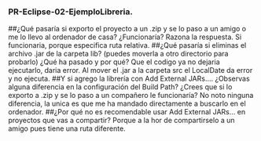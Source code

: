 ### PR-Eclipse-02-EjemploLibreria.

##¿Qué pasaría si exporto el proyecto a un .zip y se lo paso a un amigo o me lo llevo al ordenador de casa? ¿Funcionaría? Razona la respuesta.
Si funcionaria, porque especifica ruta relativa.
##¿Qué pasaría si eliminas el archivo .jar de la carpeta lib? (puedes moverla a otro directorio para probarlo) ¿Qué ha pasado y por qué?
Que el codigo ya no dejaria ejecutarlo, daria error. Al mover el .jar a la carpeta src el LocalDate da error y no ejecuta.
##Y si agrego la librería con Add External JARs.... ¿Observas alguna diferencia en la configuración del Build Path? ¿Crees que si lo exporto a .zip y se lo paso a un compañero le funcionaría?
No noto ninguna diferencia, la unica es que me ha mandado directamente a buscarlo en el ordenador.
##¿Por qué no es recomendable usar Add External JARs… en proyectos que vas a compartir?
Porque a la hor de compartirselo a un amigo pues tiene una ruta diferente.
